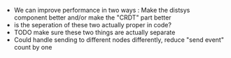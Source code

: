 - We can improve performance in two ways : Make the distsys component better and/or make the "CRDT" part better
- is the seperation of these two actually proper in code? 
- TODO make sure these two things are actually separate
- Could handle sending to different nodes differently, reduce "send event" count by one 